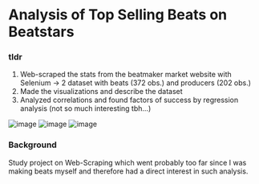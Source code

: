 # Analysis of Top Selling Beats on Beatstars
### tldr

1. Web-scraped the stats from the beatmaker market website with Selenium -> 2 dataset with beats (372 obs.) and producers (202 obs.)
2. Made the visualizations and describe the dataset
3. Analyzed correlations and found factors of success by regression analysis (not so much interesting tbh...)

![image](https://github.com/tim-toothed/Portfolio_Projects/assets/148921597/783cdc0d-3704-4cef-b14c-e89822a3af6e)
![image](https://github.com/tim-toothed/Portfolio_Projects/assets/148921597/1e622503-c085-48ff-93e1-3514ab558eb0)
![image](https://github.com/tim-toothed/Portfolio_Projects/assets/148921597/f9482095-dd74-43ce-a6c6-17106f627d1e)

### Background
Study project on Web-Scraping which went probably too far since I was making beats myself and therefore had a direct interest in such analysis.
